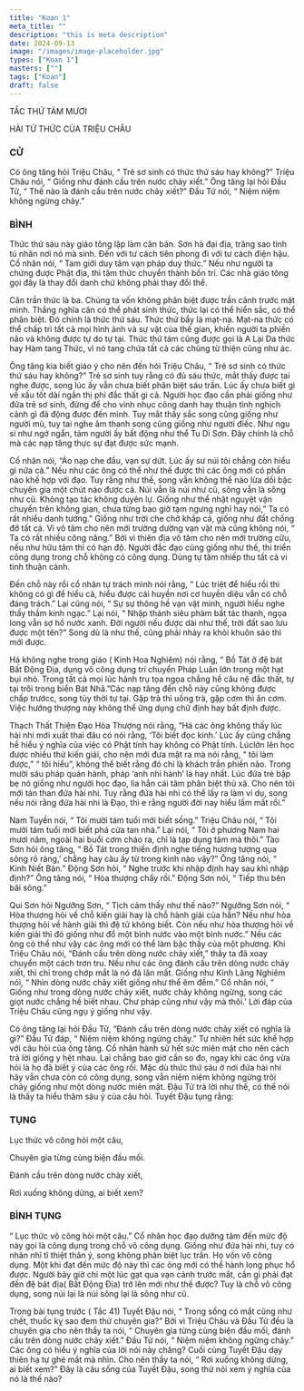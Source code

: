 ```yaml
---
title: "Koan 1"
meta_title: ""
description: "this is meta description"
date: 2024-09-13
image: "/images/image-placeholder.jpg"
types: ["Koan 1"]
masters: [""]
tags: ["Koan"]
draft: false
---
```




TẮC THỨ TÁM MƯƠI

HÀI TỬ THỨC CỦA TRIỆU CHÂU

### CỬ
Có ông tăng hỏi Triệu Châu, “ Trẻ sơ sinh có thức thứ sáu hay không?” Triệu Châu nói, “ Giống như đánh cầu trên nước chảy xiết.” Ông tăng lại hỏi Đầu Tử, “ Thế nào là đánh cầu trên nước chảy xiết?” Đầu Tử nói, “ Niệm niệm không ngừng chảy.”

### BÌNH
Thức thứ sáu này giáo tông lập làm căn bản. Sơn hà đại địa, trăng sao tinh tú nhân nơi nó mà sinh. Đến với tư cách tiên phong đi với tư cách điện hậu. Cổ nhân nói, “ Tam giới duy tâm vạn pháp duy thức.” Nếu như người ta chứng được Phật địa, thì tâm thức chuyển thành bốn trí. Các nhà giáo tông gọi đây là thay đổi danh chứ không phải thay đổi thể.

Căn trần thức là ba. Chúng ta vốn không phân biệt được trần cảnh trước mặt mình. Thắng nghĩa căn có thể phát sinh thức, thức lại có thể hiển sắc, có thể phân biệt. Đó chính là thức thứ sáu. Thức thứ bẩy là mạt-na. Mạt-na thức có thể chấp trì tất cả mọi hình ảnh và sự vật của thế gian, khiến người ta phiền não và không được tự do tự tại. Thức thứ tám cũng được gọi là A Lại Da thức hay Hàm tang Thức, vì nó tang chứa tất cả các chủng từ thiện cũng như ác.

Ông tăng kia biết giáo ý cho nên đến hỏi Triệu Châu, “ Trẻ sơ sinh có thức thứ sáu hay không?” Trẻ sơ sinh tuy rằng có đủ sáu thức, mắt thấy được tai nghe được, song lúc ấy vẫn chưa biết phân biệt sáu trần. Lúc ấy chưa biết gì về xấu tốt dài ngắn thị phi đắc thất gì cả. Người học đạo cần phải giống như đứa trẻ sơ sinh, đừng để cho vinh nhục công danh hay thuận tình nghịch cảnh gì đã động được đến mình. Tuy mắt thấy sắc song cũng giống như người mù, tuy tai nghe âm thanh song cũng giống như người điếc. Như ngu si như ngớ ngẩn, tám người ấy bất động như thể Tu Di Sơn. Đây chính là chỗ mà các nạp tăng thực sự đạt được sức mạnh.

Cổ nhân nói, “Áo nạp che đầu, vạn sự dứt. Lúc ấy sư núi tôi chẳng còn hiểu gì nữa cả.” Nếu như các ông có thể như thế được thì các ông mới có phần nào khế hợp với đạo. Tuy rằng như thế, song vẫn không thể nào lừa dối bậc chuyên gia một chút nào được cả. Núi vẫn là núi như cũ, sông vẫn là sông như cũ. Không tạo tác không duyên lự. Giống như thể nhật nguyệt vận chuyển trên không gian, chưa từng bao giờ tạm ngưng nghỉ hay nói,” Ta có rất nhiều danh tướng.” Giống như trời che chở khắp cả, giống như đất chống đỡ tất cả. Vì vô tâm cho nên mới trưởng dưỡng vạn vật mà cũng không nói, “ Ta có rất nhiều công năng.” Bởi vì thiên địa vô tâm cho nên mới trường cữu, nếu như hữu tâm thì có hạn độ. Người đắc đạo cũng giống như thế, thi triển công dụng trong chỗ không có công dụng. Dùng tự tâm nhiếp thu tất cả vi tinh thuận cảnh.

Đến chỗ này rồi cổ nhân tự trách mình nói rằng, “ Lúc triệt để hiểu rồi thì không có gì để hiểu cả, hiểu được cái huyền nơi cơ huyền diệu vẫn có chỗ đáng trách.” Lại cũng nói, “ Sự sự thông hề vạn vật minh, người hiểu nghe thấy thầm kinh ngạc.” Lại nói, “ Nhập thánh siêu phàm bất tác thanh, ngọa long vẫn sợ hồ nước xanh. Đời người nếu được dài như thế, trời đất sao lưu được một tên?” Song dù là như thế, cũng phải nhảy ra khỏi khuôn sáo thì mới được.

Há không nghe trong giáo ( Kinh Hoa Nghiêm) nói rằng, “ Bồ Tát ở đệ bát Bất Động Địa, dụng vô công dụng trí chuyển Pháp Luân lớn trong một hạt bụi nhỏ. Trong tất cả mọi lúc hành trụ tọa ngọa chẳng hề câu nệ đắc thất, tự tại trôi trong biển Bát Nhã.”Các nạp tăng đến chỗ này cũng không được chấp trướcc, song tùy thời tự tại. Gặp trà thì uống trà, gặp cơm thì ăn cơm. Việc hướng thượng này không thể ứng dụng chữ định hay bất định được.

Thạch Thất Thiện Đạo Hòa Thượng nói rằng, “Há các ông không thấy lúc hài nhi mới xuất thai đâu có nói rằng, ‘Tôi biết đọc kinh.’ Lúc ấy cũng chẳng hề hiểu ý nghĩa của việc có Phật tính hay không có Phật tính. Lúclớn lên học được nhiều thứ kiến giải, cho nên mới đưa mặt ra mà nói rằng, “ tôi làm được,” “ tôi hiểu”, không thể biết rằng đó chỉ là khách trần phiền não. Trong mười sáu pháp quán hành, pháp ‘anh nhi hành’ là hay nhất. Lúc đứa trẻ bập bẹ nó giống như người học đạo, lìa hẳn cái tâm phân biệt thủ xã. Cho nên tôi mới tán than đứa hài nhi. Tuy rằng đứa hài nhi có thể lấy ra làm ví dụ, song nếu nói rằng đứa hài nhi là Đạo, thì e rằng người đời nay hiểu lầm mất rồi.”

Nam Tuyền nói, “ Tôi mười tám tuổi mới biết sống.” Triệu Châu nói, “ Tôi mười tám tuổi mới biết phá cửa tan nhà.” Lại nói, “ Tôi ở phương Nam hai mươi năm, ngoài hai buổi cơm cháo ra, chỉ là tạp dụng tâm mà thôi.” Tào Sơn hỏi ông tăng, “ Bồ Tát trong thiền định nghe tiếng hương tượng qua sông rõ ràng,’ chẳng hay câu ấy từ trong kinh nào vậy?” Ông tăng nói, “ Kinh Niết Bàn.” Động Sơn hỏi, “ Nghe trước khi nhập định hay sau khi nhập định?” Ông tăng nói, “ Hòa thượng chẩy rồi.” Động Sơn nói, “ Tiếp thu bên bãi sông.”

Qui Sơn hỏi Ngưỡng Sơn, “ Tịch cảm thấy như thế nào?” Ngưỡng Sơn nói, “ Hòa thượng hỏi về chỗ kiến giải hay là chỗ hành giải của hắn? Nếu như hòa thượng hỏi về hành giải thì đệ tử không biết. Còn nếu như hòa thượng hỏi về kiến giải thì đó giống như đổ một bình nước vào một bình nước.” Nếu các ông có thể như vậy các ông mới có thể làm bậc thầy của một phương. Khi Triệu Châu nói, “Đánh cầu trên dòng nước chảy xiết,” thầy ta đã xoay chuyển một cách trơn tru. Nếu như các ông đánh cầu trên dòng nước chảy xiết, thì chỉ trong chớp mắt là nó đã lăn mất. Giống như Kinh Lăng Nghiêm nói, “ Nhìn dòng nước chảy xiết giống như thể êm đềm.” Cổ nhân nói, “ Giống như trong dòng nước chảy xiết, nước chảy không ngừng, song các giọt nước chẳng hề biết nhau. Chư pháp cũng như vậy mà thôi.’ Lời đáp của Triệu Châu cũng ngụ ý giống như vậy.

Có ông tăng lại hỏi Đầu Tử, “Đánh cầu trên dòng nước chảy xiết có nghĩa là gì?” Đầu Tử đáp, “ Niệm niệm không ngừng chảy.” Tự nhiên hết sức khế hợp với câu hỏi của ông tăng. Cổ nhân hành sử hết sức miên mật cho nên cách trả lời giống y hệt nhau. Lại chẳng bao giờ cần so đo, ngay khi các ông vừa hỏi là họ đã biết ý của các ông rồi. Mặc dù thức thứ sáu ở nơi đứa hài nhi hãy vẫn chưa còn có công dụng, song vẫn niệm niệm không ngừng trôi chảy giống như một dòng nước miên mật. Đậu Tử trả lời như thế, có thể nói là thầy ta hiểu thâm sâu ý của câu hỏi. Tuyết Đậu tụng rằng:

### TỤNG

Lục thức vô công hỏi một câu,

Chuyên gia từng cùng biện đầu mối.

Đánh cầu trên dòng nước chảy xiết,

Rơi xuống không dừng, ai biết xem?

### BÌNH TỤNG
“ Lục thức vô công hỏi một câu.” Cổ nhân học đạo dưỡng tâm đến mức độ này gọi là công dụng trong chỗ vô công dụng. Giống như đứa hài nhi, tuy có nhãn nhĩ tĩ thiệt thân ý, song không phân biệt lục trần. Họ vốn vô công dụng. Một khi đạt đến mức độ này thì các ông mới có thể hành long phục hổ được. Người bây giờ chỉ một lúc gạt qua vạn cảnh trước mắt, cần gì phải đạt đến đệ bát địa( Bất Động Địa) trở lên mới như thế được? Tuy là chỗ vô công dụng, song núi lại là núi sông lại là sông như cũ.

Trong bài tụng trước ( Tắc 41) Tuyết Đậu nói, “ Trong sống có mắt cũng như chết, thuốc kỵ sao đem thử chuyên gia?” Bởi vì Triệu Châu và Đầu Tử đều là chuyên gia cho nên thầy ta nói, “ Chuyên gia từng cùng biện đầu mối, đánh cầu trên dòng nước chảy xiết.” Đầu Tử nói, “ Niệm niệm không ngừng chảy.” Các ông có hiểu ý nghĩa của lời nói này chăng? Cuối cùng Tuyết Đậu dạy thiên hạ tự ghé mắt mà nhìn. Cho nên thầy ta nói, “ Rơi xuống không dừng, ai biết xem?” Đây là câu sống của Tuyết Đậu, song thử nói xem ý nghĩa của nó là thế nào?
